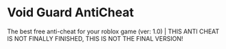 # Void Guard AntiCheat
The best free anti-cheat for your roblox game
(ver: 1.0) | THIS ANTI CHEAT IS NOT FINALLY FINISHED, THIS IS NOT THE FINAL VERSION!
